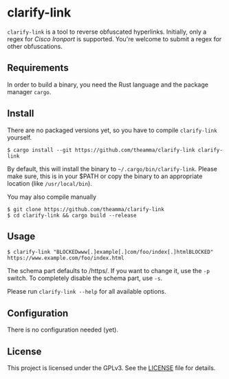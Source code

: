 # clarify-link

`clarify-link` is a tool to reverse obfuscated hyperlinks. Initially, only a regex for *Cisco Ironport* is supported. You're welcome to submit a regex for other obfuscations. 

## Requirements
In order to build a binary, you need the Rust language and the package manager `cargo`.  

## Install
There are no packaged versions yet, so you have to compile `clarify-link` yourself.
```
$ cargo install --git https://github.com/theamma/clarify-link clarify-link
```
By default, this will install the binary to `~/.cargo/bin/clarify-link`. Please make sure, this is in your $PATH or copy the binary to an appropriate location (like `/usr/local/bin`).

You may also compile manually
```
$ git clone https://github.com/theamma/clarify-link
$ cd clarify-link && cargo build --release
```

## Usage
```
$ clarify-link "BLOCKEDwww[.]example[.]com/foo/index[.]htmlBLOCKED"
https://www.example.com/foo/index.html
```
The schema part defaults to /https/. If you want to change it, use the `-p` switch. To completely disable the schema part, use `-s`. 

Please run `clarify-link --help` for all available options.

## Configuration
There is no configuration needed (yet). 

## License 
This project is licensed under the GPLv3. See the [LICENSE](LICENSE) file for details.
